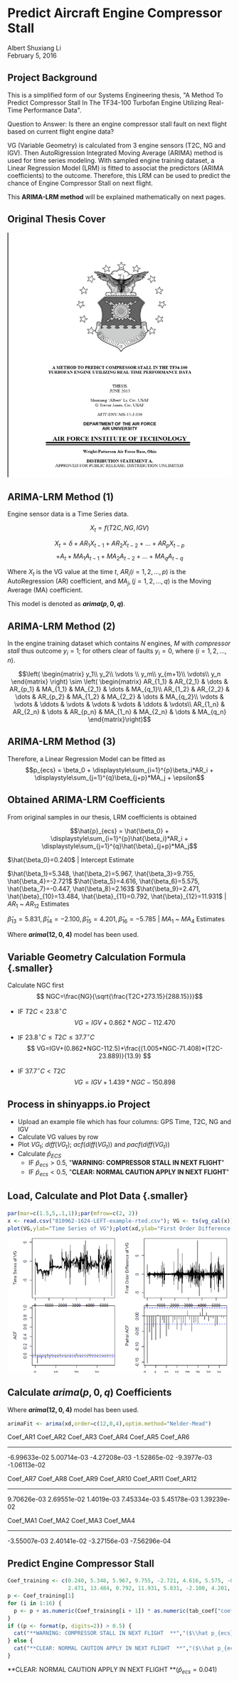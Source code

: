 # Predict Aircraft Engine Compressor Stall
Albert Shuxiang Li  
February 5, 2016  

## Project Background

This is a simplified form of our Systems Engineering thesis, "A Method To Predict Compressor Stall In The TF34-100 Turbofan Engine Utilizing Real-Time Performance Data". 

Question to Answer: Is there an engine compressor stall fault on next flight based on current flight engine data?

VG (Variable Geometry) is calculated from 3 engine sensors (T2C, NG and IGV). Then AutoRigression Integrated Moving Average (ARIMA) method is used for time series modeling. With sampled engine training dataset, a Linear Regression Model (LRM) is fitted to associat the predictors (ARIMA coefficients) to the outcome. Therefore, this LRM can be used to predict the chance of Engine Compressor Stall on next flight.

This **ARIMA-LRM method** will be explained mathematically on next pages. 

## Original Thesis Cover
<img src="images/thesis_cover.png" width="550px" height="550px" />


## ARIMA-LRM Method  (1)
Engine sensor data is a Time Series data.

$$X_t = f(T2C, NG, IGV)$$

$$X_t = \delta + AR_1X_{t-1} + AR_2X_{t-2} + ... + AR_pX_{t-p}$$
$$+ A_t + MA_1A_{t-1} + MA_2A_{t-2} + ... + MA_qA_{t-q}$$

Where $X_t$ is the VG value at the time $t$, $AR_i(i=1,2, ..., p)$ is the AutoRegression (AR) coefficient, and $MA_j, (j=1,2, ..., q)$ is the Moving Average (MA) coefficient. 

This model is denoted as **$arima(p,0,q)$**. 

## ARIMA-LRM Method  (2)
In the engine training dataset which contains $N$ engines, $M$ with _compressor stall_ thus outcome $y_i=1$; for others clear of faults $y_i=0$, where $(i=1,2,...,n)$.

$$\left(
\begin{matrix}
y_1\\
y_2\\
\vdots \\
y_m\\
y_{m+1}\\
\vdots\\
y_n
\end{matrix}
\right) \sim \left(
\begin{matrix}
AR_{1_1} & AR_{2_1} & \dots & AR_{p_1} & MA_{1_1} & MA_{2_1} & \dots & MA_{q_1}\\
AR_{1_2} & AR_{2_2} & \dots & AR_{p_2} & MA_{1_2} & MA_{2_2} & \dots & MA_{q_2}\\
\vdots    & \vdots    & \ddots & \vdots    & \vdots    & \vdots    & \ddots & \vdots\\
AR_{1_n} & AR_{2_n} & \dots & AR_{p_n} & MA_{1_n} & MA_{2_n} & \dots & MA_{q_n}
\end{matrix}\right)$$

## ARIMA-LRM Method  (3)
Therefore, a Linear Regression Model can be fitted as 
$$p_{ecs} = \beta_0 + \displaystyle\sum_{i=1}^{p}\beta_i*AR_i + \displaystyle\sum_{j=1}^{q}\beta_{j+p}*MA_j + \epsilon$$

## Obtained ARIMA-LRM Coefficients
From original samples in our thesis, LRM coefficients is obtained

$$\hat{p}_{ecs} = \hat{\beta_0} + \displaystyle\sum_{i=1}^{p}\hat{\beta_i}*AR_i + \displaystyle\sum_{j=1}^{q}\hat{\beta}_{j+p}*MA_j$$

$\hat{\beta_0}=0.240$ | Intercept Estimate

$\hat{\beta_1}=5.348, \hat{\beta_2}=5.967, \hat{\beta_3}=9.755, \hat{\beta_4}=-2.721$
$\hat{\beta_5}=4.616, \hat{\beta_6}=5.575, \hat{\beta_7}=-0.447, \hat{\beta_8}=2.163$
$\hat{\beta_9}=2.471, \hat{\beta}_{10}=13.484, \hat{\beta}_{11}=0.792, \hat{\beta}_{12}=11.931$
| $AR_1$ ~ $AR_{12}$ Estimates

$\hat{\beta}_{13}=5.831, \hat{\beta}_{14}=-2.100, \hat{\beta}_{15}=4.201, \hat{\beta}_{16}=-5.785$
| $MA_1$ ~ $MA_4$ Estimates

Where **$arima(12, 0, 4)$** model has been used.

## Variable Geometry Calculation Formula {.smaller}
Calculate NGC first
$$ NGC=\frac{NG}{\sqrt{\frac{T2C+273.15}{288.15}}}$$

- IF $T2C < 23.8^\circ C$
$$  VG=IGV+0.862*NGC-112.470 $$

- IF $23.8^\circ C \leq T2C \leq 37.7^\circ C$
$$  VG=IGV+(0.862*NGC-112.5)+\frac{(1.005*NGC-71.408)*(T2C-23.889)}{13.9} $$

- IF $37.7^\circ C < T2C$
$$  VG=IGV+1.439*NGC-150.898 $$

## Process in shinyapps.io Project
- Upload an example file which has four columns: GPS Time, T2C, NG and IGV
- Calculate VG values by row
- Plot $VG_t$; $diff(VG_t)$; $acf(diff(VG_t))$ and $pacf(diff(VG_t))$
- Calculate $\hat{p}_{ECS}$
    + IF $\hat{p}_{ecs}>0.5$, "**WARNING: COMPRESSOR STALL IN NEXT FLIGHT**"
    + IF $\hat{p}_{ecs}<0.5$, "**CLEAR: NORMAL CAUTION APPLY IN NEXT FLIGHT**"

## Load, Calculate and Plot Data {.smaller}



```r
par(mar=c(1.5,5,.1,1));par(mfrow=c(2, 2))
x <- read.csv("810962-1624-LEFT-example-rted.csv"); VG <- ts(vg_cal(x)); xd <- diff(VG)
plot(VG,ylab="Time Series of VG");plot(xd,ylab="First Order Difference of VG");acf(xd); pacf(xd)
```

![](Engine_Project_files/figure-html/unnamed-chunk-2-1.png)

## Calculate $arima(p,0,q)$ Coefficients
Where **$arima(12, 0, 4)$** model has been used.


```r
arimaFit <- arima(xd,order=c(12,0,4),optim.method="Nelder-Mead")
```

Coef_AR1       Coef_AR2      Coef_AR3       Coef_AR4       Coef_AR5      Coef_AR6     
-------------  ------------  -------------  -------------  ------------  -------------
-6.99633e-02   5.00714e-03   -4.27208e-03   -1.52865e-02   -9.3977e-03   -1.06113e-02 



Coef_AR7      Coef_AR8      Coef_AR9     Coef_AR10     Coef_AR11     Coef_AR12   
------------  ------------  -----------  ------------  ------------  ------------
9.70626e-03   2.69551e-02   1.4019e-03   7.45334e-03   5.45178e-03   1.39239e-02 



Coef_MA1       Coef_MA2      Coef_MA3       Coef_MA4     
-------------  ------------  -------------  -------------
-3.55007e-03   2.40141e-02   -3.27156e-03   -7.56296e-04 

## Predict Engine Compressor Stall

```r
Coef_training <- c(0.240, 5.348, 5.967, 9.755, -2.721, 4.616, 5.575, -0.447, 2.163, 
                   2.471, 13.484, 0.792, 11.931, 5.831, -2.100, 4.201, -5.785)
p <- Coef_training[1]
for (i in 1:16) {
  p <- p + as.numeric(Coef_training[i + 1]) * as.numeric(tab_coef["coef_calculated", i])
}
if ((p <- format(p, digits=2)) > 0.5) {
  cat("**WARNING: COMPRESSOR STALL IN NEXT FLIGHT  **","($\\hat p_{ecs}=",p,"$)",sep="")
} else {
  cat("**CLEAR: NORMAL CAUTION APPLY IN NEXT FLIGHT  **","($\\hat p_{ecs}=",p,"$)",sep="")
}
```

**CLEAR: NORMAL CAUTION APPLY IN NEXT FLIGHT  **($\hat p_{ecs}=0.041$)

